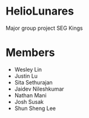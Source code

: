 # HelioLunares
Major group project SEG Kings

# Members
- Wesley Lin
- Justin Lu
- Sita Sethurajan
- Jaidev Nileshkumar
- Nathan Mani
- Josh Susak
- Shun Sheng Lee
